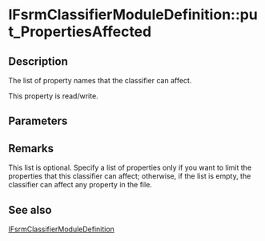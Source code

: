 # IFsrmClassifierModuleDefinition::put_PropertiesAffected

## Description

The list of property names that the classifier can affect.

This property is read/write.

## Parameters

## Remarks

This list is optional. Specify a list of properties only if you want to limit the properties that this classifier can affect; otherwise, if the list is empty, the classifier can affect any property in the file.

## See also

[IFsrmClassifierModuleDefinition](https://learn.microsoft.com/previous-versions/windows/desktop/api/fsrmpipeline/nn-fsrmpipeline-ifsrmclassifiermoduledefinition)